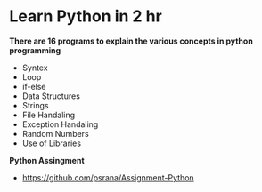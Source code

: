 # Learn Python in 2 hr
**There are 16 programs to explain the various concepts in python programming**
- Syntex 
- Loop
- if-else
- Data Structures
- Strings
- File Handaling
- Exception Handaling
- Random Numbers
- Use of Libraries

**Python Assingment**
- https://github.com/psrana/Assignment-Python
